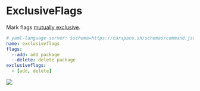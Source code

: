 # ExclusiveFlags

Mark flags [mutually exclusive](https://pkg.go.dev/github.com/spf13/cobra#Command.MarkFlagsMutuallyExclusive).

```yaml
# yaml-language-server: $schema=https://carapace.sh/schemas/command.json
name: exclusiveflags
flags:
  --add: add package
  --delete: delete package
exclusiveflags:
  - [add, delete]
```

![](./exclusiveflags.cast)
